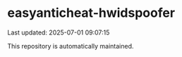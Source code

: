 # easyanticheat-hwidspoofer

Last updated: 2025-07-01 09:07:15

This repository is automatically maintained.
